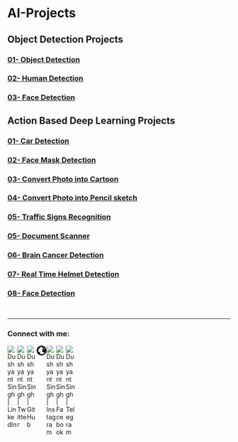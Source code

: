 # AI-Projects

## Object Detection Projects
### [01- Object Detection](https://github.com/Dushyantsingh-ds/ai-projects/tree/main/Projects/)
### [02- Human Detection](https://github.com/Dushyantsingh-ds/ai-projects/tree/main/Projects/)
### [03- Face Detection](https://github.com/Dushyantsingh-ds/ai-projects/tree/main/Projects/)

## Action Based Deep Learning Projects
### [01- Car Detection](https://github.com/Dushyantsingh-ds/ai-projects/tree/main/Projects/01-%20Car%20Detection)
### [02- Face Mask Detection ](https://github.com/Dushyantsingh-ds/ai-projects/tree/main/Projects/02-%20Face%20Mask%20Detection)
### [03- Convert Photo into Cartoon ](https://github.com/Dushyantsingh-ds/ai-projects/tree/main/Projects/03-%20Convert%20Photo%20into%20Cartoon)
### [04- Convert Photo into Pencil sketch ](https://github.com/Dushyantsingh-ds/ai-projects/tree/main/Projects/04-%20Convert%20Photo%20into%20Pencil%20sketch)
### [05- Traffic Signs Recognition ](https://github.com/Dushyantsingh-ds/ai-projects/tree/main/Projects/)
### [05- Document Scanner ](https://github.com/Dushyantsingh-ds/ai-projects/tree/main/Projects/)
### [06- Brain Cancer Detection ](https://github.com/Dushyantsingh-ds/ai-projects/tree/main/Projects/)
### [07- Real Time Helmet Detection ](https://github.com/Dushyantsingh-ds/ai-projects/tree/main/Projects/)
### [08- Face Detection](https://github.com/Dushyantsingh-ds/ai-projects/tree/main/Projects/01-%20Car%20Detection)

<br/>
<hr/>


### Connect with me:

[<img align="left" alt="Dushyant Singh | LinkedIn" width="22px" src="https://cdn.jsdelivr.net/npm/simple-icons@v3/icons/linkedin.svg" />][linkedin]
[<img align="left" alt="Dushyant Singh | Twitter" width="22px" src="https://cdn.jsdelivr.net/npm/simple-icons@v3/icons/twitter.svg" />][twitter]
[<img align="left" alt="Dushyant Singh | GitHub" width="22px" src="https://cdn.jsdelivr.net/npm/simple-icons@v3/icons/medium.svg" />][github]
[<img align="left" alt="Dushyant Singh | Medium" width="22px" src="https://raw.githubusercontent.com/iconic/open-iconic/master/svg/globe.svg" />][medium]
[<img align="left" alt="Dushyant Singh | Instagram" width="22px" src="https://cdn.jsdelivr.net/npm/simple-icons@v3/icons/instagram.svg" />][instagram]
[<img align="left" alt="Dushyant Singh | Facebook" width="22px" src="https://cdn.jsdelivr.net/npm/simple-icons@v3/icons/facebook.svg" />][facebook]
[<img align="left" alt="Dushyant Singh | Telegram" width="22px" src="https://cdn.jsdelivr.net/npm/simple-icons@v3/icons/telegram.svg" />][telegram]

<br />

[medium]: https://dushyantsingh-ds.medium.com/
[linkedin]: https://linkedin.com/in/dushyantsingh-ds/
[instagram]: https://www.instagram.com/dushyantsingh.ds/
[twitter]: https://twitter.com/dushyantsingh_d
[facebook]: https://www.facebook.com/dushyantsingh.india
[github]: https://github.com/Dushyantsingh-ds
[telegram]: https://t.me/dushyantsingh_d
